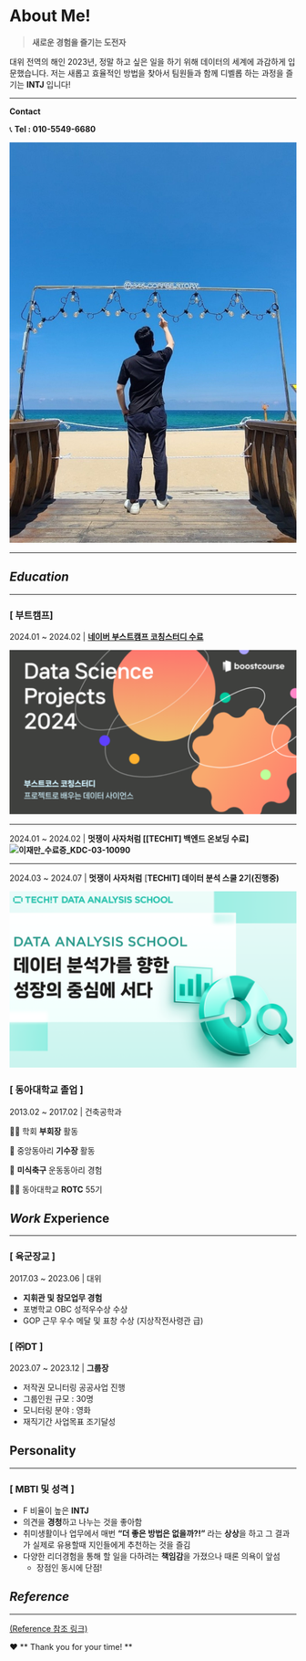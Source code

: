 # About Me!

> **새로운 경험을 즐기는 도전자**

대위 전역의 해인 2023년, 정말 하고 싶은 일을 
하기 위해 데이터의 세계에 과감하게 입문했습니다.
저는 새롭고 효율적인 방법을 찾아서 팀원들과 함께
디벨롭 하는 과정을 즐기는 **INTJ** 입니다!
> 

---

**Contact**

📞 **Tel       : 010-5549-6680**

![KakaoTalk_20240503_164312304.jpg](About%20Me!%2092d86fdd42a346799db33a0dea583cb0/064fb46b-d840-4c6c-b391-3258307d0b19.png)

---

## *Education*

---

### [ 부트캠프]

2024.01 ~ 2024.02  |  [**네이버 부스트캠프       <DATA SCIENCE PROJECTS>코칭스터디 수료**](http://www.boostcourse.org/certificate/A20240215-233464?langCode=ko)

![Untitled](About%20Me!%2092d86fdd42a346799db33a0dea583cb0/Untitled.png)

---

2024.01 ~ 2024.02  |  **멋쟁이 사자처럼
[[TECHIT] 백엔드 온보딩 수료]![이재만_수료증_KDC-03-10090](https://github.com/Blankers2/Blankers2/assets/156766674/09d39b23-0460-4dd8-900a-c63f9fed5576)**

---

2024.03 ~ 2024.07  |  **멋쟁이 사자처럼** [**TECHIT] 데이터 분석 스쿨 2기(진행중)**

![Untitled](About%20Me!%2092d86fdd42a346799db33a0dea583cb0/Untitled%201.png)

### [ 동아대학교 졸업 ]

2013.02 ~ 2017.02  |  건축공학과

👨‍💼 학회 **부회장** 활동

🎤 중앙동아리 **기수장** 활동

🏈 **미식축구** 운동동아리 경험

💂‍♂️ 동아대학교 **ROTC** 55기

## *Work E***xperience**

---

### [ 육군장교 ]

2017.03 ~ 2023.06  |  대위

- **지휘관 및 참모업무 경험**
- 포병학교 OBC 성적우수상 수상
- GOP 근무 우수 메달 및 표창 수상
(지상작전사령관 급)

### [ ㈜DT ]

2023.07 ~ 2023.12  |  **그룹장**

- 저작권 모니터링 공공사업 진행
- 그룹인원 규모 : 30명
- 모니터링 분야 : 영화
- 재직기간 사업목표 조기달성

## Personality

---

### [ MBTI 및 성격 ]

- F 비율이 높은 **INTJ**
- 의견을 **경청**하고 나누는 것을 좋아함
- 취미생활이나 업무에서 매번 
**“더 좋은 방법은 없을까?!”** 라는 
**상상**을 하고 그 결과가 실제로 유용할때 
지인들에게 추천하는 것을 즐김
- 다양한 리더경험을 통해 할 일을 다하려는 **책임감**을 가졌으나 때론 의욕이 앞섬
    - 장점인 동시에 단점!

## *Reference*

---

[(Reference 참조 링크)](https://www.notion.so/50d0d6dbff44407bb051cc6a309894e3?v=a7708186531f49fd832f52e14fc75a57)

<aside>
❤️ ** Thank you for your time! **

</aside>
